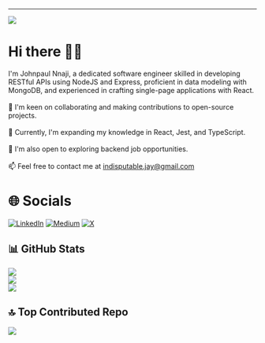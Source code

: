 ---
[![](https://visitcount.itsvg.in/api?id=deXcripter&icon=8&color=11)](https://visitcount.itsvg.in)

# Hi there 👋🏽
I'm Johnpaul Nnaji, a dedicated software engineer skilled in developing RESTful APIs using NodeJS and Express, proficient in data modeling with MongoDB, and experienced in crafting single-page applications with React.<br><br>👀 I'm keen on collaborating and making contributions to open-source projects.<br><br>🌱 Currently, I'm expanding my knowledge in React, Jest, and TypeScript.<br><br>💞️ I'm also open to exploring backend job opportunities.<br><br>📫 Feel free to contact me at indisputable.jay@gmail.com


# 🌐 Socials 
[![LinkedIn](https://img.shields.io/badge/LinkedIn-%230077B5.svg?logo=linkedin&logoColor=white)](https://linkedin.com/in/deXcripter) [![Medium](https://img.shields.io/badge/Medium-12100E?logo=medium&logoColor=white)](https://medium.com/@deXcripter) [![X](https://img.shields.io/badge/X-black.svg?logo=X&logoColor=white)](https://x.com/deXcripter) 

## 📊 GitHub Stats
![](https://github-readme-stats.vercel.app/api?username=deXcripter&theme=react&hide_border=true&include_all_commits=false&count_private=false)<br/>
![](https://github-readme-streak-stats.herokuapp.com/?user=deXcripter&theme=react&hide_border=true)<br/>
![](https://github-readme-stats.vercel.app/api/top-langs/?username=deXcripter&theme=react&hide_border=true&include_all_commits=false&count_private=false&layout=compact)

## 🔝 Top Contributed Repo
![](https://github-contributor-stats.vercel.app/api?username=deXcripter&limit=5&theme=gitdimmed&combine_all_yearly_contributions=true)



<!-- Proudly created with GPRM ( https://gprm.itsvg.in ) -->
